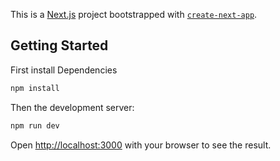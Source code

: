 This is a [Next.js](https://nextjs.org/) project bootstrapped with [`create-next-app`](https://github.com/vercel/next.js/tree/canary/packages/create-next-app).

## Getting Started

First install Dependencies

```bash
npm install
```

Then the development server:

```bash
npm run dev
```

Open [http://localhost:3000](http://localhost:3000) with your browser to see the result.
